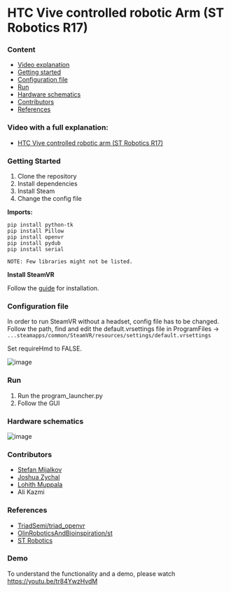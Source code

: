# HTC Vive controlled robotic Arm (ST Robotics R17)

### Content
- [Video explanation](#video-with-a-full-explanation)
- [Getting started](#getting-started)
- [Configuration file](#configuration-file)
- [Run](#run)
- [Hardware schematics](#hardware-schematics)
- [Contributors](#contributors)
- [References](#references)

### **Video with a full explanation:**
- [HTC Vive controlled robotic arm (ST Robotics R17)](https://www.youtube.com/watch?v=tr84YwzHvdM)

### **Getting Started**

1. Clone the repository
2. Install dependencies
3. Install Steam
4. Change the config file



**Imports:**
```
pip install python-tk
pip install Pillow
pip install openvr
pip install pydub
pip install serial

NOTE: Few libraries might not be listed.
```


**Install SteamVR**

Follow the [guide](https://www.acer.com/ac/en/US/content/windows-mixed-reality-setup-steamvr) for installation.



### **Configuration file**

In order to run SteamVR without a headset, config file has to be changed.
Follow the path, find and edit the default.vrsettings file in ProgramFiles ->
`...steamapps/common/SteamVR/resources/settings/default.vrsettings`

Set requireHmd to FALSE.

![image](https://user-images.githubusercontent.com/65141613/110067189-cb74c480-7d38-11eb-8cfe-9b1578b6ddcf.png)



### **Run**

1. Run the program_launcher.py
1. Follow the GUI


### **Hardware schematics**

![image](https://user-images.githubusercontent.com/65141613/110068133-a6815100-7d3a-11eb-8017-9875347dde6a.png)



### **Contributors**
- [Stefan Mijalkov](https://smijal.github.io/)
- [Joshua Zychal](https://www.linkedin.com/in/josh-zychal-1a4278191/)
- [Lohith Muppala](https://www.linkedin.com/in/lohithmuppala/)
- Ali Kazmi



### **References**
- [TriadSemi/triad_openvr](https://github.com/TriadSemi/triad_openvr)
- [OlinRoboticsAndBioinspiration/st](https://github.com/OlinRoboticsAndBioinspiration/st/blob/master/st.py)
- [ST Robotics](https://strobotics.com/info2.htm)


### **Demo**
To understand the functionality and a demo, please watch https://youtu.be/tr84YwzHvdM
